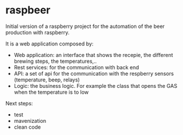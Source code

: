 # raspbeer

Initial version of a raspberry project for the automation of the beer production with raspberry.

It is a web application composed by:
- Web application: an interface that shows the recepie, the different brewing steps, the temperatures,..
- Rest services: for the communication with back end
- API: a set of api for the communication with the respberry sensors (temperature, beep, relays)
- Logic: the business logic. For example the class that opens the GAS when the temperature is to low

Next steps:
- test
- mavenization
- clean code
